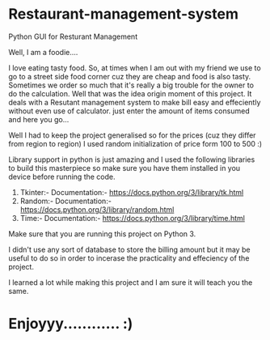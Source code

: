 # Restaurant-management-system
Python GUI for Resturant Management 

Well, I am a foodie....

I love eating tasty food. So, at times when I am out with my friend we use to go to a street side food corner cuz they are cheap and food is also tasty. Sometimes we order so much that it's really a big trouble for the owner to do the calculation. Well that was the idea origin moment of this project. It deals with a Resutant management system to make bill easy and effeciently without even use of calculator. just enter the amount of items consumed and here you go...

Well I had to keep the project generalised so for the prices (cuz they differ from region to region) I used random initialization of price form 100 to 500 :)

Library support in python is just amazing and I used the following libraries to build this masterpiece so make sure you have them installed in you device before running the code.
1. Tkinter:- Documentation:- https://docs.python.org/3/library/tk.html 
2. Random:- Documentation:- https://docs.python.org/3/library/random.html
3. Time:- Documentation:- https://docs.python.org/3/library/time.html

Make sure that you are running this project on Python 3. 

I didn't use any sort of database to store the billing amount but it may be useful to do so in order to incerase the practicality and effeciency of the project.

I learned a lot while making this project and I am sure it will teach you the same.

# Enjoyyy............ :)
